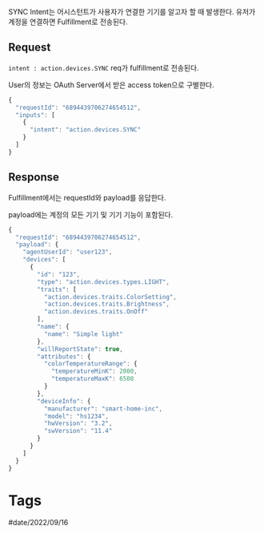 SYNC Intent는 어시스턴트가 사용자가 연결한 기기를 알고자 할 때 발생한다. 
유저가 계정을 연결하면 Fulfillment로 전송된다. 


## Request 
`intent : action.devices.SYNC` req가 fulfillment로 전송된다. 

User의 정보는 OAuth Server에서 받은 access token으로 구별한다. 

```js
{
  "requestId": "6894439706274654512",
  "inputs": [
    {
      "intent": "action.devices.SYNC"
    }
  ]
}
```

## Response
Fulfillment에서는 requestId와 payload를 응답한다. 

payload에는 계정의 모든 기기 및 기기 기능이 포함된다. 

```js
{
  "requestId": "6894439706274654512",
  "payload": {
    "agentUserId": "user123",
    "devices": [
      {
        "id": "123",
        "type": "action.devices.types.LIGHT",
        "traits": [
          "action.devices.traits.ColorSetting",
          "action.devices.traits.Brightness",
          "action.devices.traits.OnOff"
        ],
        "name": {
          "name": "Simple light"
        },
        "willReportState": true,
        "attributes": {
          "colorTemperatureRange": {
            "temperatureMinK": 2000,
            "temperatureMaxK": 6500
          }
        },
        "deviceInfo": {
          "manufacturer": "smart-home-inc",
          "model": "hs1234",
          "hwVersion": "3.2",
          "swVersion": "11.4"
        }
      }
    ]
  }
}
```


# Tags 
#date/2022/09/16 
